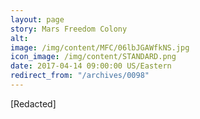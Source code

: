 ```yaml
---
layout: page
story: Mars Freedom Colony
alt:
image: /img/content/MFC/06lbJGAWfkNS.jpg
icon_image: /img/content/STANDARD.png
date: 2017-04-14 09:00:00 US/Eastern
redirect_from: "/archives/0098"
---
```


[Redacted]
